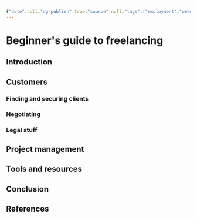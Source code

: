 ```yaml
---
{"date":null,"dg-publish":true,"source":null,"tags":["employment","webdev","freelancing"],"title":"Beginner's guide to freelancing","type":"baby_note","URL":"https://dev.to/llxd/beginners-guide-to-freelancing-3m5i","permalink":"/00-fleeting-inbox/freelancing/","dgPassFrontmatter":true}
---
```



# Beginner's guide to freelancing

## Introduction

## Customers

### Finding and securing clients

### Negotiating

### Legal stuff

## Project management

## Tools and resources

## Conclusion

## References

